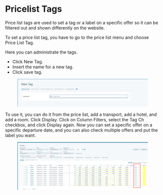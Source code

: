 # Pricelist Tags

Price list tags are used to set a tag or a label on a specific offer so it can be filtered out and shown differently on the website.&#x20;

To set a price list tag, you have to go to the price list menu and choose Price List Tag.&#x20;

Here you can administrate the tags.&#x20;

* Click New Tag.&#x20;
* Insert the name for a new tag.&#x20;
* Click save tag.&#x20;

<figure><img src=".gitbook/assets/image (20) (1) (1) (1) (1) (1) (1) (1) (1).png" alt=""><figcaption></figcaption></figure>

To use it, you can do it from the price list, add a transport, add a hotel, and add a room. Click Display. Click on Column Filters, select the Tag Ch checkbox, and click Display again. Now you can set a specific offer on a specific departure date, and you can also check multiple offers and put the label you want.&#x20;

<figure><img src=".gitbook/assets/image (1) (1) (1) (1) (1) (1) (1) (1) (1) (1) (1) (1) (1) (1) (1) (1) (1) (1) (1) (1) (1) (1) (1) (1).png" alt=""><figcaption></figcaption></figure>
